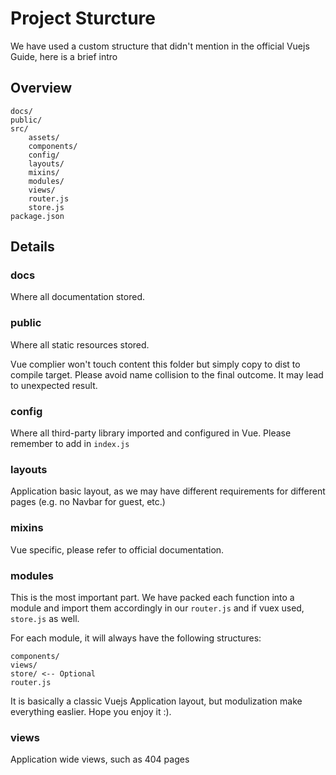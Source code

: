# Project Sturcture

We have used a custom structure that didn't mention in the official Vuejs Guide, here is a brief intro

## Overview

```
docs/
public/
src/
    assets/
    components/
    config/
    layouts/
    mixins/
    modules/
    views/
    router.js
    store.js
package.json
```

## Details

### docs

Where all documentation stored. 

### public

Where all static resources stored. 

Vue complier won't touch content this folder but simply copy to dist to compile target. Please avoid name collision to the final outcome. It may lead to unexpected result.

### config

Where all third-party library imported and configured in Vue. Please remember to add in `index.js`

### layouts

Application basic layout, as we may have different requirements for different pages (e.g. no Navbar for guest, etc.)

### mixins

Vue specific, please refer to official documentation.

### modules

This is the most important part. We have packed each function into a module and import them accordingly in our `router.js` and if vuex used, `store.js` as well. 

For each module, it will always have the following structures:

```
components/
views/
store/ <-- Optional
router.js
```

It is basically a classic Vuejs Application layout, but modulization make everything easlier. Hope you enjoy it :).

### views

Application wide views, such as 404 pages

